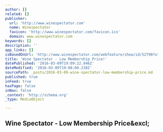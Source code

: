 ```yaml
---
author: []
related: []
publisher:
  url: 'http://www.winespectator.com'
  name: Winespectator
  favicon: 'http://www.winespectator.com/favicon.ico'
  domain: www.winespectator.com
keywords: []
description: ''
app_links: []
isBasedOnUrl: 'http://www.winespectator.com/webfeature/show/id/52790?utm_medium=email&utm_source=Health-Eletter030816B&utm_campaign=Health030916'
title: 'Wine Spectator - Low Membership Price!'
datePublished: '2016-03-09T19:09:22.846Z'
dateModified: '2016-03-09T19:08:09.238Z'
sourcePath: _posts/2016-03-09-wine-spectator-low-membership-price.md
published: true
inFeed: true
hasPage: false
inNav: false
_context: 'http://schema.org'
_type: MediaObject

---
```

<article style=""><h1>Wine Spectator - Low Membership Price&amp;excl;</h1></article>